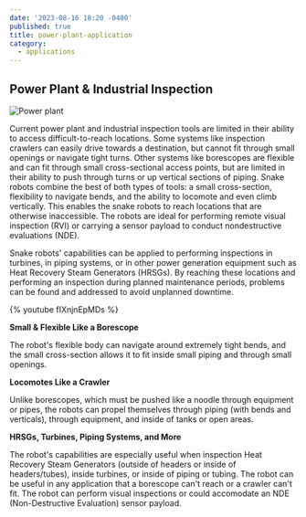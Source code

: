 ```yaml
---
date: '2023-08-16 18:20 -0400'
published: true
title: power-plant-application
category:
  - applications
---
```

## Power Plant & Industrial Inspection

![Power plant]({{site.baseurl}}/img/posts/power-plant-application/powerplant.png)

Current power plant and industrial inspection tools are limited in their ability to access difficult-to-reach locations. Some systems like inspection crawlers can easily drive towards a destination, but cannot fit through small openings or navigate tight turns. Other systems like borescopes are flexible and can fit through small cross-sectional access points, but are limited in their ability to push through turns or up vertical sections of piping. Snake robots combine the best of both types of tools: a small cross-section, flexibility to navigate bends, and the ability to locomote and even climb vertically. This enables the snake robots to reach locations that are otherwise inaccessible. The robots are ideal for performing remote visual inspection (RVI) or carrying a sensor payload to conduct nondestructive 
evaluations (NDE).

Snake robots' capabilities can be applied to performing inspections in turbines, in piping systems, or in other power generation equipment such as Heat Recovery Steam Generators (HRSGs). By reaching these locations and performing an inspection during planned maintenance periods, problems can be found and addressed to avoid unplanned downtime.

{% youtube fIXnjnEpMDs %}

**Small & Flexible Like a Borescope**

The robot's flexible body can navigate around extremely tight bends, and the small cross-section allows it to fit inside small piping and through small openings.

**Locomotes Like a Crawler**

Unlike borescopes, which must be pushed like a noodle through equipment or pipes, the robots can propel themselves through piping (with bends and verticals), through equipment, and inside of tanks or open areas.

**HRSGs, Turbines, Piping Systems, and More**

The robot's capabilities are especially useful when inspection Heat Recovery Steam Generators (outside of headers or inside of headers/tubes), inside turbines, or inside of piping or tubing. The robot can be useful in any application that a borescope can't reach or a crawler can't fit. The robot can perform visual inspections or could accomodate an NDE (Non-Destructive Evaluation) sensor payload.
